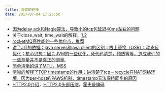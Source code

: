 ```yaml
---
title: 收藏的链接
date: 2017-07-04 17:25:50
---
```


* [因为delay ack和Nagle算法，导致小的tcp包延迟40ms左右的问题](http://jm.taobao.org/2017/06/01/20170601/)
* 关于close_wait, time_wait的解释。[1](http://blog.oldboyedu.com/tcp-wait/),[2](https://typecodes.com/cseries/tcpdumpwiresharkclosewait2.html)
* [rocketMQ高性能的一些优化点，推荐](http://jm.taobao.org/2017/03/23/20170323/)
* [讲了JIT的依据；java server和java client的区别；栈上替换（OSR）；动态反优化；核心思想：因为JVM的一些优化，死代码清楚，预热等等，造成我们的一些测量并不是真正的测量.](https://www.ibm.com/developerworks/cn/java/j-jtp12214/index.html)
* [简单清晰的讲了MTU，MSS](http://blog.crhan.com/2014/05/mtu-and-mss/)
* [清晰的解释了TCP timestamp的作用；讲清楚了tcp－recycle在NAT网络环境，因为per-host的PAWS机制，timestamp无法保持同步的原因](http://perthcharles.github.io/2015/08/27/timestamp-intro/)
* [HTTP2.0介绍](https://developers.google.cn/web/fundamentals/performance/http2/?hl=zh-cn)，[HTTP2.0头部压缩](https://imququ.com/post/header-compression-in-http2.html)，[霍夫曼编码](http://coolshell.cn/articles/7459.html)